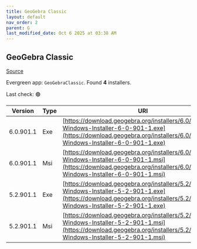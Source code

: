 ```yaml
---
title: GeoGebra Classic
layout: default
nav_order: 2
parent: G
last_modified_date: Oct 6 2025 at 03:38 AM
---
```


## GeoGebra Classic

[Source](https://www.geogebra.org)

Evergreen app: `GeoGebraClassic`. Found **4** installers.

Last check: 🟢

| Version   | Type | URI                                                                                                                                                                            |
| --------- | ---- | ------------------------------------------------------------------------------------------------------------------------------------------------------------------------------ |
| 6.0.901.1 | Exe  | [https://download.geogebra.org/installers/6.0/GeoGebra-Windows-Installer-6-0-901-1.exe](https://download.geogebra.org/installers/6.0/GeoGebra-Windows-Installer-6-0-901-1.exe) |
| 6.0.901.1 | Msi  | [https://download.geogebra.org/installers/6.0/GeoGebra-Windows-Installer-6-0-901-1.msi](https://download.geogebra.org/installers/6.0/GeoGebra-Windows-Installer-6-0-901-1.msi) |
| 5.2.901.1 | Exe  | [https://download.geogebra.org/installers/5.2/GeoGebra-Windows-Installer-5-2-901-1.exe](https://download.geogebra.org/installers/5.2/GeoGebra-Windows-Installer-5-2-901-1.exe) |
| 5.2.901.1 | Msi  | [https://download.geogebra.org/installers/5.2/GeoGebra-Windows-Installer-5-2-901-1.msi](https://download.geogebra.org/installers/5.2/GeoGebra-Windows-Installer-5-2-901-1.msi) |
